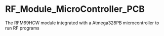 # RF_Module_MicroController_PCB
The RFM69HCW module integrated with a Atmega328PB microcontroller to run RF programs
